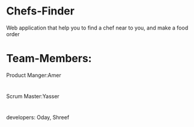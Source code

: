 # Chefs-Finder
Web application that help you to find a chef near to you, and make a food order

# Team-Members: 
Product Manger:Amer 
#
Scrum Master:Yasser
#
developers: Oday, Shreef
